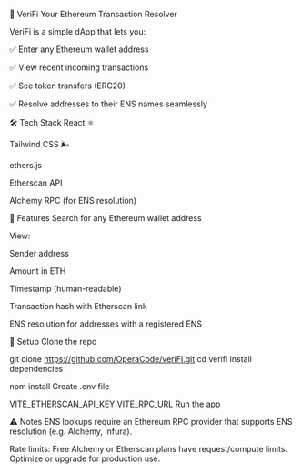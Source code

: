 🔎 VeriFi
Your Ethereum Transaction Resolver

VeriFi is a simple dApp that lets you:

✅ Enter any Ethereum wallet address

✅ View recent incoming transactions

✅ See token transfers (ERC20)

✅ Resolve addresses to their ENS names seamlessly



🛠️ Tech Stack
React ⚛️

Tailwind CSS 🌬️

ethers.js

Etherscan API

Alchemy RPC (for ENS resolution)

📸 Features
Search for any Ethereum wallet address

View:

Sender address

Amount in ETH

Timestamp (human-readable)

Transaction hash with Etherscan link

ENS resolution for addresses with a registered ENS

🔧 Setup
Clone the repo


git clone https://github.com/OperaCode/veriFI.git
cd verifi
Install dependencies


npm install
Create .env file


VITE_ETHERSCAN_API_KEY
VITE_RPC_URL
Run the app



⚠️ Notes
ENS lookups require an Ethereum RPC provider that supports ENS resolution (e.g. Alchemy, Infura).

Rate limits: Free Alchemy or Etherscan plans have request/compute limits. Optimize or upgrade for production use.


